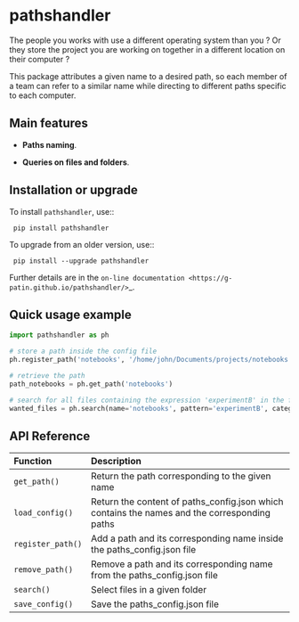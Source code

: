 # pathshandler

The people you works with use a different operating system than you ? Or they store the project you are working on together in a different location on their computer ?

This package attributes a given name to a desired path, so each member of a team can refer to a similar name while directing to different paths specific to each computer.


Main features
-------------

- **Paths naming**.

- **Queries on files and folders**.



Installation or upgrade
-----------------------

To install `pathshandler`, use::

     pip install pathshandler

To upgrade from an older version, use::

     pip install --upgrade pathshandler

Further details are in the `on-line documentation
<https://g-patin.github.io/pathshandler/>`_.


Quick usage example
-----------------------

```python
import pathshandler as ph

# store a path inside the config file
ph.register_path('notebooks', '/home/john/Documents/projects/notebooks')

# retrieve the path
path_notebooks = ph.get_path('notebooks')

# search for all files containing the expression 'experimentB' in the folder attributed to the name 'notebooks'
wanted_files = ph.search(name='notebooks', pattern='experimentB', category='files') 
```


API Reference
-----------------------
 
| Function | Description
| :---------| :----------
| `get_path()` | Return the path corresponding to the given name
| `load_config()` | Return the content of paths_config.json which contains the names and the corresponding paths
| `register_path()` | Add a path and its corresponding name inside the paths_config.json file
| `remove_path()` | Remove a path and its corresponding name from the paths_config.json file
| `search()` | Select files in a given folder
| `save_config()` | Save the paths_config.json file

